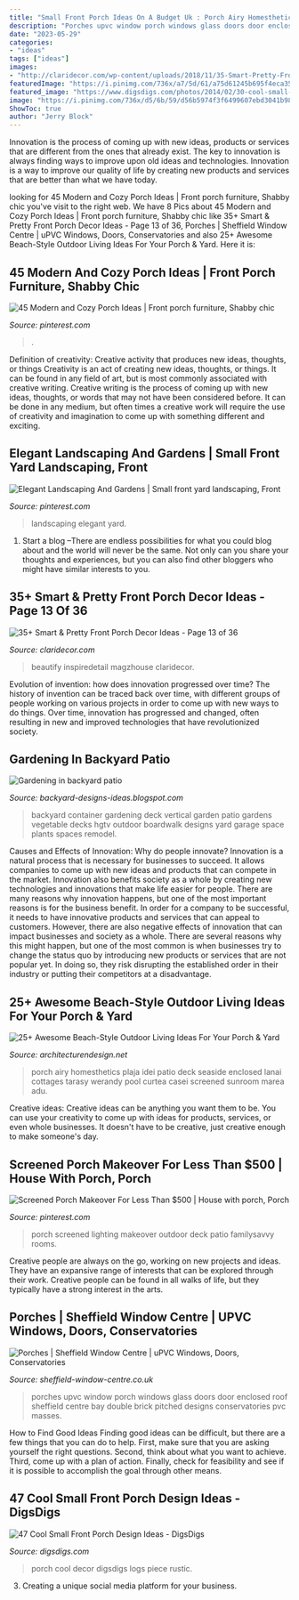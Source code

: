 ```yaml
---
title: "Small Front Porch Ideas On A Budget Uk : Porch Airy Homesthetics Plaja Idei Patio Deck Seaside Enclosed Lanai Cottages Tarasy Werandy Pool Curtea Casei Screened Sunroom Marea Adu"
description: "Porches upvc window porch windows glass doors door enclosed roof sheffield centre bay double brick pitched designs conservatories pvc masses"
date: "2023-05-29"
categories:
- "ideas"
tags: ["ideas"]
images:
- "http://claridecor.com/wp-content/uploads/2018/11/35-Smart-Pretty-Front-Porch-Decor-Ideas-13.jpg"
featuredImage: "https://i.pinimg.com/736x/a7/5d/61/a75d61245b695f4eca35893920b95ba2.jpg"
featured_image: "https://www.digsdigs.com/photos/2014/02/30-cool-small-front-porch-design-ideas-4.jpg"
image: "https://i.pinimg.com/736x/d5/6b/59/d56b5974f3f6499607ebd3041b98c419.jpg"
ShowToc: true
author: "Jerry Block"
---
```



Innovation is the process of coming up with new ideas, products or services that are different from the ones that already exist. The key to innovation is always finding ways to improve upon old ideas and technologies. Innovation is a way to improve our quality of life by creating new products and services that are better than what we have today.

	

		
looking for 45 Modern and Cozy Porch Ideas | Front porch furniture, Shabby chic you've visit to the right web. We have 8 Pics about 45 Modern and Cozy Porch Ideas | Front porch furniture, Shabby chic like 35+ Smart &amp; Pretty Front Porch Decor Ideas - Page 13 of 36, Porches | Sheffield Window Centre | uPVC Windows, Doors, Conservatories and also 25+ Awesome Beach-Style Outdoor Living Ideas For Your Porch &amp; Yard. Here it is:
		
    
## 45 Modern And Cozy Porch Ideas | Front Porch Furniture, Shabby Chic

<img loading=lazy src="https://i.pinimg.com/736x/a7/5d/61/a75d61245b695f4eca35893920b95ba2.jpg" onerror="this.onerror=null;this.src='https://tse2.mm.bing.net/th?id=OIP.RuB90YCrWbI9pmJTroR7ogHaJ3&amp;pid=15.1';" alt="45 Modern and Cozy Porch Ideas | Front porch furniture, Shabby chic">

_Source: pinterest.com_

>. 

	

Definition of creativity: Creative activity that produces new ideas, thoughts, or things
Creativity is an act of creating new ideas, thoughts, or things. It can be found in any field of art, but is most commonly associated with creative writing. Creative writing is the process of coming up with new ideas, thoughts, or words that may not have been considered before. It can be done in any medium, but often times a creative work will require the use of creativity and imagination to come up with something different and exciting.

    
## Elegant Landscaping And Gardens | Small Front Yard Landscaping, Front

<img loading=lazy src="https://i.pinimg.com/736x/d5/6b/59/d56b5974f3f6499607ebd3041b98c419.jpg" onerror="this.onerror=null;this.src='https://tse2.mm.bing.net/th?id=OIP.ofhcXEyVbuKwi00yZFoPoQHaJ6&amp;pid=15.1';" alt="Elegant Landscaping And Gardens | Small front yard landscaping, Front">

_Source: pinterest.com_

>landscaping elegant yard. 

	

1. Start a blog –There are endless possibilities for what you could blog about and the world will never be the same. Not only can you share your thoughts and experiences, but you can also find other bloggers who might have similar interests to you. 

    
## 35+ Smart &amp; Pretty Front Porch Decor Ideas - Page 13 Of 36

<img loading=lazy src="http://claridecor.com/wp-content/uploads/2018/11/35-Smart-Pretty-Front-Porch-Decor-Ideas-13.jpg" onerror="this.onerror=null;this.src='https://tse4.mm.bing.net/th?id=OIP.IC5-U1nKgSjGNBh_ryziOwHaLH&amp;pid=15.1';" alt="35+ Smart &amp; Pretty Front Porch Decor Ideas - Page 13 of 36">

_Source: claridecor.com_

>beautify inspiredetail magzhouse claridecor. 

	

Evolution of invention: how does innovation progressed over time?
The history of invention can be traced back over time, with different groups of people working on various projects in order to come up with new ways to do things. Over time, innovation has progressed and changed, often resulting in new and improved technologies that have revolutionized society.

    
## Gardening In Backyard Patio

<img loading=lazy src="https://2.bp.blogspot.com/-YTMoEW37Vqg/VEHbIXWBmWI/AAAAAAAAN4A/J_RcjD2RIcs/s1600/Backyard%2Bpatio%2Bgarden.jpg" onerror="this.onerror=null;this.src='https://tse1.mm.bing.net/th?id=OIP.az2UGydFu-83AcmMw4DMxAHaJ3&amp;pid=15.1';" alt="Gardening in backyard patio">

_Source: backyard-designs-ideas.blogspot.com_

>backyard container gardening deck vertical garden patio gardens vegetable decks hgtv outdoor boardwalk designs yard garage space plants spaces remodel. 

	

Causes and Effects of Innovation: Why do people innovate?
Innovation is a natural process that is necessary for businesses to succeed. It allows companies to come up with new ideas and products that can compete in the market. Innovation also benefits society as a whole by creating new technologies and innovations that make life easier for people. There are many reasons why innovation happens, but one of the most important reasons is for the business benefit. In order for a company to be successful, it needs to have innovative products and services that can appeal to customers. However, there are also negative effects of innovation that can impact businesses and society as a whole. There are several reasons why this might happen, but one of the most common is when businesses try to change the status quo by introducing new products or services that are not popular yet. In doing so, they risk disrupting the established order in their industry or putting their competitors at a disadvantage.

    
## 25+ Awesome Beach-Style Outdoor Living Ideas For Your Porch &amp; Yard

<img loading=lazy src="https://cdn.architecturendesign.net/wp-content/uploads/2015/07/AD-Beach-Style-Outdoor-Living-Ideas-15.jpg" onerror="this.onerror=null;this.src='https://tse1.mm.bing.net/th?id=OIP.E_o2y7k7lQwUjtJROY5mOQHaGO&amp;pid=15.1';" alt="25+ Awesome Beach-Style Outdoor Living Ideas For Your Porch &amp; Yard">

_Source: architecturendesign.net_

>porch airy homesthetics plaja idei patio deck seaside enclosed lanai cottages tarasy werandy pool curtea casei screened sunroom marea adu. 

	

Creative ideas:
Creative ideas can be anything you want them to be. You can use your creativity to come up with ideas for products, services, or even whole businesses. It doesn't have to be creative, just creative enough to make someone's day.

    
## Screened Porch Makeover For Less Than $500 | House With Porch, Porch

<img loading=lazy src="https://i.pinimg.com/originals/00/70/43/007043457124dbef4687d4882279826c.jpg" onerror="this.onerror=null;this.src='https://tse2.mm.bing.net/th?id=OIP.LOEdjVpjjLrc_DF8vjnktwHaNM&amp;pid=15.1';" alt="Screened Porch Makeover For Less Than $500 | House with porch, Porch">

_Source: pinterest.com_

>porch screened lighting makeover outdoor deck patio familysavvy rooms. 

	

Creative people are always on the go, working on new projects and ideas. They have an expansive range of interests that can be explored through their work. Creative people can be found in all walks of life, but they typically have a strong interest in the arts.

    
## Porches | Sheffield Window Centre | UPVC Windows, Doors, Conservatories

<img loading=lazy src="https://www.sheffield-window-centre.co.uk/assets/images/conservatories/Porches-3.jpg" onerror="this.onerror=null;this.src='https://tse2.mm.bing.net/th?id=OIP.3hfCkkjHpPMZboWz5P85OQHaJJ&amp;pid=15.1';" alt="Porches | Sheffield Window Centre | uPVC Windows, Doors, Conservatories">

_Source: sheffield-window-centre.co.uk_

>porches upvc window porch windows glass doors door enclosed roof sheffield centre bay double brick pitched designs conservatories pvc masses. 

	

How to Find Good Ideas
Finding good ideas can be difficult, but there are a few things that you can do to help. First, make sure that you are asking yourself the right questions. Second, think about what you want to achieve. Third, come up with a plan of action. Finally, check for feasibility and see if it is possible to accomplish the goal through other means.

    
## 47 Cool Small Front Porch Design Ideas - DigsDigs

<img loading=lazy src="https://www.digsdigs.com/photos/2014/02/30-cool-small-front-porch-design-ideas-4.jpg" onerror="this.onerror=null;this.src='https://tse2.mm.bing.net/th?id=OIP.ZLEBqAVP3z-OFbc71NKzbgHaK4&amp;pid=15.1';" alt="47 Cool Small Front Porch Design Ideas - DigsDigs">

_Source: digsdigs.com_

>porch cool decor digsdigs logs piece rustic. 

	

3. Creating a unique social media platform for your business.

